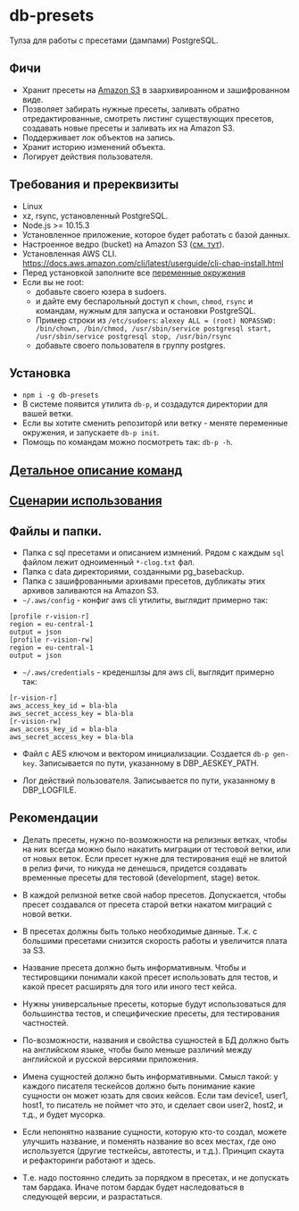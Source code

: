 # db-presets

Тулза для работы с пресетами (дампами) PostgreSQL.

## Фичи

* Хранит пресеты на [Amazon S3](https://aws.amazon.com/s3/) в заархивироанном и зашифрованном виде.
* Позволяет забирать нужные пресеты, заливать обратно отредактированные, смотреть листинг существующих пресетов,
создавать новые пресеты и заливать их на Amazon S3.
* Поддерживает лок объектов на запись.
* Хранит историю изменений объекта.
* Логирует действия пользователя.

## Требования и пререквизиты

* Linux
* xz, rsync, установленный PostgreSQL.
* Node.js >= 10.15.3
* Установленное приложение, которое будет работать с базой данных.
* Настроенное ведро (bucket) на Amazon S3 ([см. тут](docs/amazon-s3-setup.md)).
* Установленная AWS CLI.
  https://docs.aws.amazon.com/cli/latest/userguide/cli-chap-install.html
* Перед установкой заполните все [переменные окружения](docs/env-vars.md)
* Если вы не root:
    * добавьте своего юзера в sudoers.
    * и дайте ему беспарольный доступ к `chown`, `chmod`, `rsync` и командам, нужным для запуска и остановки PostgreSQL.
    * Пример строки из `/etc/sudoers`: `alexey ALL = (root) NOPASSWD: /bin/chown, /bin/chmod, /usr/sbin/service postgresql start, /usr/sbin/service postgresql stop, /usr/bin/rsync`
    * добавьте своего пользователя в группу postgres.

## Установка

* `npm i -g db-presets`
* В системе появится утилита `db-p`, и создадутся директории для вашей ветки.
* Если вы хотите сменить репозиторй или ветку - меняте переменные окружения, и запускаете `db-p init`.
* Помощь по командам можно посмотреть так: `db-p -h`.

## [Детальное описание команд](docs/cmds-help.md)

## [Сценарии использования](docs/use-cases.md)


## Файлы и папки.

* Папка с sql пресетами и описанием измнений.
Рядом с каждым `sql` файлом лежит одноименный `*-clog.txt` фал.
* Папка с data директориями, созданными pg_basebackup.
* Папка c зашифрованными архивами пресетов, дубликаты этих архивов заливаются на Amazon S3.
* `~/.aws/config` - конфиг aws cli утилиты, выглядит примерно так:

```
[profile r-vision-r]
region = eu-central-1
output = json
[profile r-vision-rw]
region = eu-central-1
output = json
```
* `~/.aws/credentials` - креденшлзы для aws cli, выглядит примерно так:

```
[r-vision-r]
aws_access_key_id = bla-bla
aws_secret_access_key = bla-bla
[r-vision-rw]
aws_access_key_id = bla-bla
aws_secret_access_key = bla-bla
```

* Файл с AES ключом и вектором инициализации. Создается `db-p gen-key`. Записывается по пути, указанному в DBP_AESKEY_PATH.

* Лог действий пользователя. Записывается по пути, указанному в DBP_LOGFILE.

## Рекомендации

* Делать пресеты, нужно по-возможности на релизных ветках, чтобы на них всегда можно было накатить миграции от тестовой ветки,
или от новых веток. Если пресет нужне для тестирования ещё не влитой в релиз фичи, то никуда не денешься, придется создавать
временные пресеты для тестовой (development, stage) веток.

* В каждой релизной ветке свой набор пресетов. Допускается, чтобы пресет создавался от пресета старой ветки накатом
миграций с новой ветки.

* В пресетах должны быть только необходимые данные.
  Т.к. с большими пресетами снизится скорость работы и увеличится плата за S3.

* Название пресета должно быть информативным. Чтобы и тестировщики понимали какой пресет использовать для тестов,
и какой пресет расширять для того или иного тест кейса.

* Нужны универсальные пресеты, которые будут использоваться для большинства тестов, и специфические пресеты, для тестирования частностей.

* По-возможности, названия и свойства сущностей в БД должно быть на английском языке,
чтобы было меньше различий между английской и русской версиями приложения.

* Имена сущностей должно быть информативными.
Смысл такой: у каждого писателя тескейсов должно быть понимание какие сущности он может юзать для своих кейсов.
Если там device1, user1, host1, то писатель не поймет что это, и сделает свои user2, host2, и т.д., и будет мусорка.

* Если непонятно название сущности, которую кто-то создал, можете улучшить название, и поменять название во всех местах,
где оно используется (другие тесткейсы, автотесты, и т.д.). Принцип скаута и рефакторинги работают и здесь.

* Т.е. надо постоянно следить за порядком в пресетах, и не допускать там бардака. Иначе потом бардак будет наследоваться
в следующей версии, и разрастаться.

